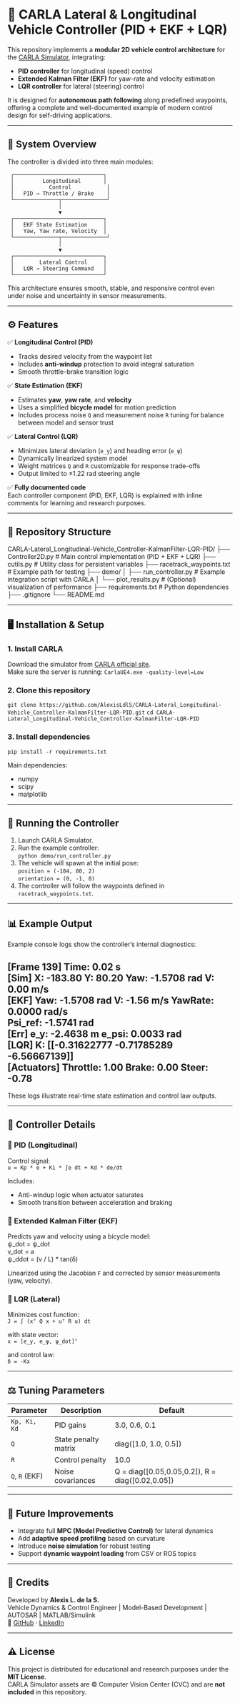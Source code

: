 # 🚗 CARLA Lateral & Longitudinal Vehicle Controller (PID + EKF + LQR)

This repository implements a **modular 2D vehicle control architecture** for the [CARLA Simulator](https://carla.org/), integrating:
- **PID controller** for longitudinal (speed) control  
- **Extended Kalman Filter (EKF)** for yaw-rate and velocity estimation  
- **LQR controller** for lateral (steering) control  

It is designed for **autonomous path following** along predefined waypoints, offering a complete and well-documented example of modern control design for self-driving applications.

---

## 🧩 System Overview

The controller is divided into three main modules:

     ┌────────────────────────────┐
     │         Longitudinal       │
     │           Control           │
     │   PID → Throttle / Brake    │
     └──────────────┬──────────────┘
                    │
                    ▼
     ┌────────────────────────────┐
     │   EKF State Estimation     │
     │   Yaw, Yaw rate, Velocity  │
     └──────────────┬──────────────┘
                    │
                    ▼
     ┌────────────────────────────┐
     │        Lateral Control     │
     │   LQR → Steering Command   │
     └────────────────────────────┘

This architecture ensures smooth, stable, and responsive control even under noise and uncertainty in sensor measurements.

---

## ⚙️ Features

✅ **Longitudinal Control (PID)**  
- Tracks desired velocity from the waypoint list  
- Includes **anti-windup** protection to avoid integral saturation  
- Smooth throttle–brake transition logic  

✅ **State Estimation (EKF)**  
- Estimates **yaw**, **yaw rate**, and **velocity**  
- Uses a simplified **bicycle model** for motion prediction  
- Includes process noise `Q` and measurement noise `R` tuning for balance between model and sensor trust  

✅ **Lateral Control (LQR)**  
- Minimizes lateral deviation (`e_y`) and heading error (`e_ψ`)  
- Dynamically linearized system model  
- Weight matrices `Q` and `R` customizable for response trade-offs  
- Output limited to ±1.22 rad steering angle  

✅ **Fully documented code**  
Each controller component (PID, EKF, LQR) is explained with inline comments for learning and research purposes.

---

## 📂 Repository Structure

CARLA-Lateral_Longitudinal-Vehicle_Controller-KalmanFilter-LQR-PID/
├── Controller2D.py              # Main control implementation (PID + EKF + LQR)
├── cutils.py                    # Utility class for persistent variables
├── racetrack_waypoints.txt      # Example path for testing
├── demo/
│   ├── run_controller.py        # Example integration script with CARLA
│   └── plot_results.py          # (Optional) visualization of performance
├── requirements.txt             # Python dependencies
├── .gitignore
└── README.md

---

## 🖥️ Installation & Setup

### 1. Install CARLA
Download the simulator from [CARLA official site](https://carla.org/).  
Make sure the server is running:
`CarlaUE4.exe -quality-level=Low`

### 2. Clone this repository
`git clone https://github.com/AlexisLdlS/CARLA-Lateral_Longitudinal-Vehicle_Controller-KalmanFilter-LQR-PID.git`
`cd CARLA-Lateral_Longitudinal-Vehicle_Controller-KalmanFilter-LQR-PID`

### 3. Install dependencies
`pip install -r requirements.txt`

Main dependencies:
- numpy  
- scipy  
- matplotlib  

---

## 🚀 Running the Controller

1. Launch CARLA Simulator.  
2. Run the example controller:  
`python demo/run_controller.py`  
3. The vehicle will spawn at the initial pose:  
`position = (-184, 80, 2)`  
`orientation = (0, -1, 0)`  
4. The controller will follow the waypoints defined in `racetrack_waypoints.txt`.

---

## 📊 Example Output

Example console logs show the controller’s internal diagnostics:

[Frame 139] Time: 0.02 s  
[Sim] X: -183.80  Y: 80.20  Yaw: -1.5708 rad  V: 0.00 m/s  
[EKF] Yaw: -1.5708 rad  V: -1.56 m/s  YawRate: 0.0000 rad/s  
Psi_ref: -1.5741 rad  
[Err] e_y: -2.4638 m  e_psi: 0.0033 rad  
[LQR] K: [[-0.31622777 -0.71785289 -6.56667139]]  
[Actuators] Throttle: 1.00  Brake: 0.00  Steer: -0.78  
------------------------------------------------------------

These logs illustrate real-time state estimation and control law outputs.

---

## 🧠 Controller Details

### 🔸 PID (Longitudinal)
Control signal:  
`u = Kp * e + Ki * ∫e dt + Kd * de/dt`  

Includes:  
- Anti-windup logic when actuator saturates  
- Smooth transition between acceleration and braking  

### 🔸 Extended Kalman Filter (EKF)
Predicts yaw and velocity using a bicycle model:  
ψ_dot = ψ_dot  
v_dot = a  
ψ_ddot = (v / L) * tan(δ)  

Linearized using the Jacobian `F` and corrected by sensor measurements (yaw, velocity).

### 🔸 LQR (Lateral)
Minimizes cost function:  
`J = ∫ (xᵀ Q x + uᵀ R u) dt`  

with state vector:  
`x = [e_y, e_ψ, ψ_dot]ᵀ`  

and control law:  
`δ = -Kx`

---

## ⚖️ Tuning Parameters

| Parameter | Description | Default |
|------------|-------------|----------|
| `Kp, Ki, Kd` | PID gains | 3.0, 0.6, 0.1 |
| `Q` | State penalty matrix | diag([1.0, 1.0, 0.5]) |
| `R` | Control penalty | 10.0 |
| `Q`, `R` (EKF) | Noise covariances | Q = diag([0.05,0.05,0.2]), R = diag([0.02,0.05]) |

---

## 🧭 Future Improvements

- Integrate full **MPC (Model Predictive Control)** for lateral dynamics  
- Add **adaptive speed profiling** based on curvature  
- Introduce **noise simulation** for robust testing  
- Support **dynamic waypoint loading** from CSV or ROS topics  

---

## 🤝 Credits

Developed by **Alexis L. de la S.**  
Vehicle Dynamics & Control Engineer | Model-Based Development | AUTOSAR | MATLAB/Simulink  
🔗 [GitHub](https://github.com/AlexisLdlS) · [LinkedIn](https://linkedin.com/in/alexisldls)

---

## ⚠️ License

This project is distributed for educational and research purposes under the **MIT License**.  
CARLA Simulator assets are © Computer Vision Center (CVC) and are **not included** in this repository.
